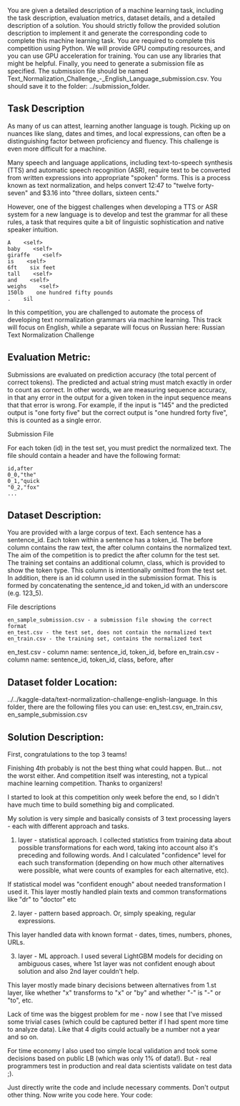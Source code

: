 You are given a detailed description of a machine learning task, including the task description, evaluation metrics, dataset details, and a detailed description of a solution.
You should strictly follow the provided solution description to implement it and generate the corresponding code to complete this machine learning task.
You are required to complete this competition using Python. We will provide GPU computing resources, and you can use GPU acceleration for training.
You can use any libraries that might be helpful.
Finally, you need to generate a submission file as specified. The submission file should be named Text_Normalization_Challenge_-_English_Language_submission.csv. You should save it to the folder: ../submission_folder.

## Task Description
As many of us can attest, learning another language is tough. Picking up on nuances like slang, dates and times, and local expressions, can often be a distinguishing factor between proficiency and fluency. This challenge is even more difficult for a machine.

Many speech and language applications, including text-to-speech synthesis (TTS) and automatic speech recognition (ASR), require text to be converted from written expressions into appropriate "spoken" forms. This is a process known as text normalization, and helps convert 12:47 to "twelve forty-seven" and $3.16 into "three dollars, sixteen cents." 

However, one of the biggest challenges when developing a TTS or ASR system for a new language is to develop and test the grammar for all these rules, a task that requires quite a bit of linguistic sophistication and native speaker intuition.

    A    <self>
    baby    <self>
    giraffe    <self>
    is    <self>
    6ft    six feet
    tall    <self>
    and    <self>
    weighs    <self>
    150lb    one hundred fifty pounds
    .    sil

In this competition, you are challenged to automate the process of developing text normalization grammars via machine learning. This track will focus on English, while a separate will focus on Russian here: Russian Text Normalization Challenge

##  Evaluation Metric:
Submissions are evaluated on prediction accuracy (the total percent of correct tokens). The predicted and actual string must match exactly in order to count as correct.  In other words, we are measuring sequence accuracy, in that any error in the output for a given token in the input sequence means that that error is wrong. For example, if the input is "145" and the predicted output is "one forty five" but the correct output is "one hundred forty five", this is counted as a single error. 

Submission File

For each token (id) in the test set, you must predict the normalized text. The file should contain a header and have the following format:

    id,after
    0_0,"the"
    0_1,"quick
    "0_2,"fox"
    ...

##  Dataset Description:
You are provided with a large corpus of text. Each sentence has a sentence_id. Each token within a sentence has a token_id. The before column contains the raw text, the after column contains the normalized text. The aim of the competition is to predict the after column for the test set. The training set contains an additional column, class, which is provided to show the token type. This column is intentionally omitted from the test set. In addition, there is an id column used in the submission format. This is formed by concatenating the sentence_id and token_id with an underscore (e.g. 123_5).

File descriptions

    en_sample_submission.csv - a submission file showing the correct format
    en_test.csv - the test set, does not contain the normalized text
    en_train.csv - the training set, contains the normalized text

en_test.csv - column name: sentence_id, token_id, before
en_train.csv - column name: sentence_id, token_id, class, before, after


## Dataset folder Location: 
../../kaggle-data/text-normalization-challenge-english-language. In this folder, there are the following files you can use: en_test.csv, en_train.csv, en_sample_submission.csv

## Solution Description:
First, congratulations to the top 3 teams!

Finishing 4th probably is not the best thing what could happen. But… not the worst either. And competition itself was interesting, not a typical machine learning competition. Thanks to organizers!

I started to look at this competition only week before the end, so I didn't have much time to build something big and complicated. 

My solution is very simple and basically consists of 3 text processing layers - each with different approach and tasks.

1. layer - statistical approach. I collected statistics from training data about possible transformations for each word, taking into account also it's preceding and following words. And I calculated "confidence" level for each such transformation (depending on how much other alternatives were possible, what were counts of examples for each alternative, etc).

If statistical model was "confident enough" about needed transformation I used it. This layer mostly handled plain texts and common transformations like "dr" to "doctor" etc

2. layer - pattern based approach. Or, simply speaking, regular expressions.
   
This layer handled data with known format - dates, times, numbers, phones, URLs.

3. layer - ML approach. I used several LightGBM models for deciding on ambiguous cases, where 1st layer was not confident enough about solution and also 2nd layer couldn't help.

This layer mostly made binary decisions between alternatives from 1.st layer, like whether "x" transforms to "x" or "by" and whether "-" is "-" or "to", etc.

Lack of time was the biggest problem for me - now I see that I've missed some trivial cases (which could be captured better if I had spent more time to analyze data). Like that 4 digits could actually be a number not a year and so on.

For time economy I also used too simple local validation and took some decisions based on public LB (which was only 1% of data!). But - real programmers test in production and real data scientists validate on test data ;).


Just directly write the code and include necessary comments. Don't output other thing. Now write you code here. 
Your code: